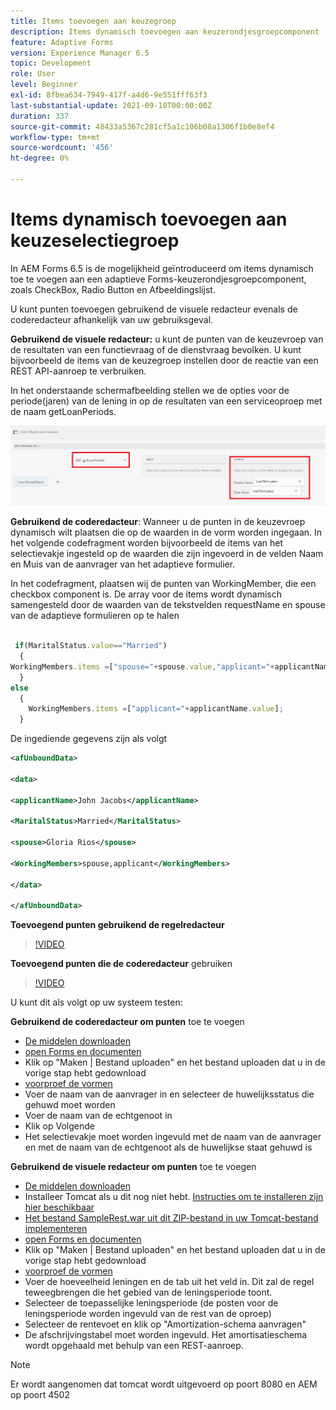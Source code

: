 ```yaml
---
title: Items toevoegen aan keuzegroep
description: Items dynamisch toevoegen aan keuzerondjesgroepcomponent
feature: Adaptive Forms
version: Experience Manager 6.5
topic: Development
role: User
level: Beginner
exl-id: 8fbea634-7949-417f-a4d6-9e551fff63f3
last-substantial-update: 2021-09-10T00:00:00Z
duration: 337
source-git-commit: 48433a5367c281cf5a1c106b08a1306f1b0e8ef4
workflow-type: tm+mt
source-wordcount: '456'
ht-degree: 0%

---
```


# Items dynamisch toevoegen aan keuzeselectiegroep

In AEM Forms 6.5 is de mogelijkheid geïntroduceerd om items dynamisch toe te voegen aan een adaptieve Forms-keuzerondjesgroepcomponent, zoals CheckBox, Radio Button en Afbeeldingslijst.


U kunt punten toevoegen gebruikend de visuele redacteur evenals de coderedacteur afhankelijk van uw gebruiksgeval.

**Gebruikend de visuele redacteur:** u kunt de punten van de keuzevroep van de resultaten van een functievraag of de dienstvraag bevolken. U kunt bijvoorbeeld de items van de keuzegroep instellen door de reactie van een REST API-aanroep te verbruiken.

In het onderstaande schermafbeelding stellen we de opties voor de periode(jaren) van de lening in op de resultaten van een serviceoproep met de naam getLoanPeriods.

![ Redacteur van de Regel ](assets/ruleeditor.png)

**Gebruikend de coderedacteur**: Wanneer u de punten in de keuzevroep dynamisch wilt plaatsen die op de waarden in de vorm worden ingegaan. In het volgende codefragment worden bijvoorbeeld de items van het selectievakje ingesteld op de waarden die zijn ingevoerd in de velden Naam en Muis van de aanvrager van het adaptieve formulier.

In het codefragment, plaatsen wij de punten van WorkingMember, die een checkbox component is. De array voor de items wordt dynamisch samengesteld door de waarden van de tekstvelden requestName en spouse van de adaptieve formulieren op te halen

```javascript
 
 if(MaritalStatus.value=="Married")
  {
WorkingMembers.items =["spouse="+spouse.value,"applicant="+applicantName.value];
  }
else
  {
    WorkingMembers.items =["applicant="+applicantName.value];
  }
```

De ingediende gegevens zijn als volgt

```xml
<afUnboundData>

<data>

<applicantName>John Jacobs</applicantName>

<MaritalStatus>Married</MaritalStatus>

<spouse>Gloria Rios</spouse>

<WorkingMembers>spouse,applicant</WorkingMembers>

</data>

</afUnboundData>
```

**Toevoegend punten gebruikend de regelredacteur**

>[!VIDEO](https://video.tv.adobe.com/v/26847?quality=12&learn=on)

**Toevoegend punten die de coderedacteur** gebruiken

>[!VIDEO](https://video.tv.adobe.com/v/26848?quality=12&learn=on)

U kunt dit als volgt op uw systeem testen:

**Gebruikend de coderedacteur om punten** toe te voegen

* [De middelen downloaden](assets/usingthecodeeditor.zip)
* [ open Forms en documenten ](http://localhost:4502/aem/forms.html/content/dam/formsanddocuments)
* Klik op &quot;Maken | Bestand uploaden&quot; en het bestand uploaden dat u in de vorige stap hebt gedownload
* [ voorproef de vormen ](http://localhost:4502/content/dam/formsanddocuments/simpleform/jcr:content?wcmmode=disabled)
* Voer de naam van de aanvrager in en selecteer de huwelijksstatus die gehuwd moet worden
* Voer de naam van de echtgenoot in
* Klik op Volgende
* Het selectievakje moet worden ingevuld met de naam van de aanvrager en met de naam van de echtgenoot als de huwelijkse staat gehuwd is

**Gebruikend de visuele redacteur om punten** toe te voegen

* [De middelen downloaden](assets/usingthevisualeditor.zip)
* Installeer Tomcat als u dit nog niet hebt. [ Instructies om te installeren zijn hier beschikbaar ](https://experienceleague.adobe.com/docs/experience-manager-learn/forms/ic-print-channel-tutorial/introduction.html?lang=nl-NL)
* [Het bestand SampleRest.war uit dit ZIP-bestand in uw Tomcat-bestand implementeren](assets/sample-rest.zip)
* [ open Forms en documenten ](http://localhost:4502/aem/forms.html/content/dam/formsanddocuments)
* Klik op &quot;Maken | Bestand uploaden&quot; en het bestand uploaden dat u in de vorige stap hebt gedownload
* [ voorproef de vormen ](http://localhost:4502/content/dam/formsanddocuments/amortizationschedule/jcr:content?wcmmode=disabled)
* Voer de hoeveelheid leningen en de tab uit het veld in. Dit zal de regel teweegbrengen die het gebied van de leningsperiode toont.
* Selecteer de toepasselijke leningsperiode (de posten voor de leningsperiode worden ingevuld van de rest van de oproep)
* Selecteer de rentevoet en klik op &quot;Amortization-schema aanvragen&quot;
* De afschrijvingstabel moet worden ingevuld. Het amortisatieschema wordt opgehaald met behulp van een REST-aanroep.

>[!NOTE]
> Er wordt aangenomen dat tomcat wordt uitgevoerd op poort 8080 en AEM op poort 4502
